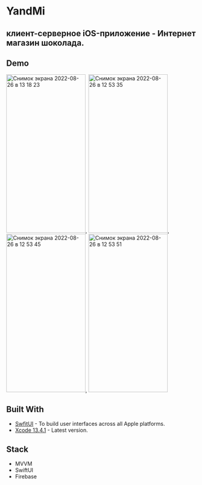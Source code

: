 # YandMi
## клиент-серверное iOS-приложение - Интернет магазин шоколада.
## Demo
<img alt="Снимок экрана 2022-08-26 в 13 18 23" src="https://user-images.githubusercontent.com/54499958/186883030-463ba358-cad1-4c0b-8305-3bc8d2be309b.png" height="420" width="210">,
<img alt="Снимок экрана 2022-08-26 в 12 53 35" src="https://user-images.githubusercontent.com/54499958/186879242-1df6215c-3b46-42fc-9604-e58b4d80c9a9.png" height="420" width="210">,
<img alt="Снимок экрана 2022-08-26 в 12 53 45" src="https://user-images.githubusercontent.com/54499958/186879260-15f2d66a-67a3-4ca9-9bd3-f4680ed6835e.png" height="420" width="210">,
<img alt="Снимок экрана 2022-08-26 в 12 53 51" src="https://user-images.githubusercontent.com/54499958/186879266-d08e76bd-6d1e-4de1-b839-0c89d86e0706.png" height="420" width="210">

## Built With

* [SwfitUI](https://developer.apple.com/xcode/swiftui/) - To build user interfaces across all Apple platforms.
* [Xcode 13.4.1](https://developer.apple.com/documentation/xcode-release-notes/xcode-13_4_1-release-notes) - Latest version.

## Stack

* MVVM
* SwiftUI
* Firebase
